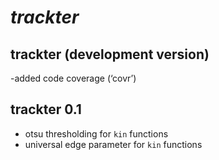 
<!-- README.md is generated from README.Rmd. Please edit that file -->

# *trackter*

## trackter (development version)

\-added code coverage (‘covr’)

## trackter 0.1

  - otsu thresholding for `kin` functions
  - universal edge parameter for `kin` functions
